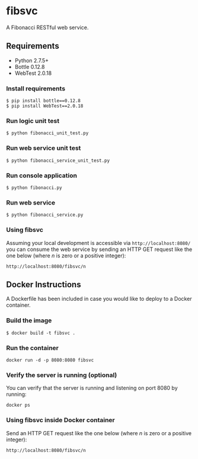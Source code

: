 fibsvc
======

A Fibonacci RESTful web service.


## Requirements ##
* Python 2.7.5+
* Bottle 0.12.8
* WebTest 2.0.18

### Install requirements ###

```
$ pip install bottle==0.12.8
$ pip install WebTest==2.0.18
```

### Run logic unit test ###

```
$ python fibonacci_unit_test.py
```

### Run web service unit test ###

```
$ python fibonacci_service_unit_test.py
```

### Run console application ###

```
$ python fibonacci.py
```

### Run web service ###

```
$ python fibonacci_service.py
```

### Using fibsvc ####

Assuming your local development is accessible via `http://localhost:8080/`
you can consume the web service by sending an HTTP GET request like the one below
(where <i>n</i> is zero or a positive integer):

```
http://localhost:8080/fibsvc/n
```


## Docker Instructions ##

A Dockerfile has been included in case you would like to deploy to a Docker container.


### Build the image ####

```
$ docker build -t fibsvc .
```

### Run the container ###

```
docker run -d -p 8080:8080 fibsvc
```

### Verify the server is running (optional) ###

You can verify that the server is running and listening on port 8080 by running:
```
docker ps
```

### Using fibsvc inside Docker container ####

Send an HTTP GET request like the one below
(where <i>n</i> is zero or a positive integer):

```
http://localhost:8080/fibsvc/n
```
